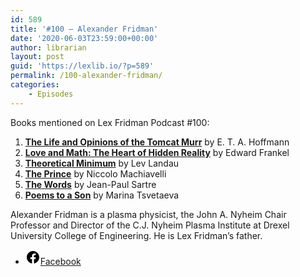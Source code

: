 ```yaml
---
id: 589
title: '#100 – Alexander Fridman'
date: '2020-06-03T23:59:00+00:00'
author: librarian
layout: post
guid: 'https://lexlib.io/?p=589'
permalink: /100-alexander-fridman/
categories:
    - Episodes
---
```


Books mentioned on Lex Fridman Podcast #100:

1. <b><a href="https://amzn.to/3EEz1TZ" target="_blank" rel="sponsored noopener noreferrer">The Life and Opinions of the Tomcat Murr</a></b> by E. T. A. Hoffmann
2. <b><a href="https://amzn.to/3XzDMH5" target="_blank" rel="sponsored noopener noreferrer">Love and Math: The Heart of Hidden Reality</a></b> by Edward Frankel
3. <b><a href="https://amzn.to/3Ue0rFT" target="_blank" rel="sponsored noopener noreferrer">Theoretical Minimum</a></b> by Lev Landau
4. <b><a href="https://amzn.to/3ifALvf" target="_blank" rel="sponsored noopener noreferrer">The Prince</a></b> by Niccolo Machiavelli
5. <b><a href="https://amzn.to/3AM8jb7" target="_blank" rel="sponsored noopener noreferrer">The Words</a></b> by Jean-Paul Sartre
6. <b><a href="https://amzn.to/3tK7fR9" target="_blank" rel="sponsored noopener noreferrer">Poems to a Son</a></b> by Marina Tsvetaeva

<!--more-->

Alexander Fridman is a plasma physicist, the John A. Nyheim Chair Professor and Director of the C.J. Nyheim Plasma Institute at Drexel University College of Engineering. He is Lex Fridman’s father.

- [<svg aria-hidden="true" focusable="false" height="24" version="1.1" viewbox="0 0 24 24" width="24" xmlns="http://www.w3.org/2000/svg"><path d="M12 2C6.5 2 2 6.5 2 12c0 5 3.7 9.1 8.4 9.9v-7H7.9V12h2.5V9.8c0-2.5 1.5-3.9 3.8-3.9 1.1 0 2.2.2 2.2.2v2.5h-1.3c-1.2 0-1.6.8-1.6 1.6V12h2.8l-.4 2.9h-2.3v7C18.3 21.1 22 17 22 12c0-5.5-4.5-10-10-10z"></path></svg><span class="wp-block-social-link-label screen-reader-text">Facebook</span>](https://www.facebook.com/alexander.fridman.188/)
